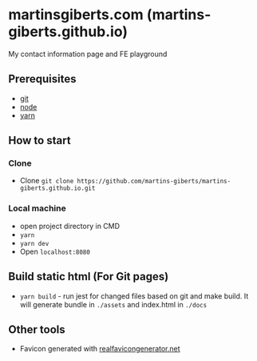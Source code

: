 # martinsgiberts.com (martins-giberts.github.io)

My contact information page and FE playground

## Prerequisites

- [git](https://git-scm.com/)
- [node](https://nodejs.org/en/)
- [yarn](https://yarnpkg.com/lang/en/)

## How to start

### Clone

- Clone `git clone https://github.com/martins-giberts/martins-giberts.github.io.git`

### Local machine

- open project directory in CMD
- `yarn`
- `yarn dev`
- Open `localhost:8080`

## Build static html (For Git pages)

- `yarn build` - run jest for changed files based on git and make build. It will generate bundle in `./assets` and index.html in `./docs`

## Other tools

- Favicon generated with [realfavicongenerator.net](https://realfavicongenerator.net/)
